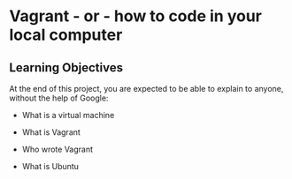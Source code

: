 # Vagrant - or - how to code in your local computer 

## Learning Objectives 

At the end of this project, you are expected to be able to explain to anyone, without the help of Google:

* What is a virtual machine

* What is Vagrant

* Who wrote Vagrant

* What is Ubuntu
